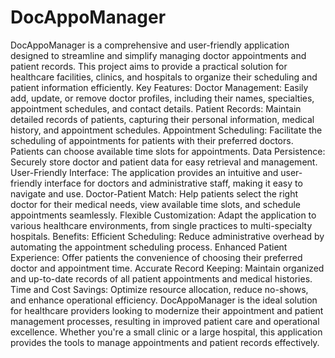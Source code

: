 # DocAppoManager
DocAppoManager is a comprehensive and user-friendly application designed to streamline and simplify managing doctor appointments and patient records. This project aims to provide a practical solution for healthcare facilities, clinics, and hospitals to organize their scheduling and patient information efficiently.
Key Features:
Doctor Management: Easily add, update, or remove doctor profiles, including their names, specialties, appointment schedules, and contact details.
Patient Records: Maintain detailed records of patients, capturing their personal information, medical history, and appointment schedules.
Appointment Scheduling: Facilitate the scheduling of appointments for patients with their preferred doctors. Patients can choose available time slots for appointments.
Data Persistence: Securely store doctor and patient data for easy retrieval and management.
User-Friendly Interface: The application provides an intuitive and user-friendly interface for doctors and administrative staff, making it easy to navigate and use.
Doctor-Patient Match: Help patients select the right doctor for their medical needs, view available time slots, and schedule appointments seamlessly.
Flexible Customization: Adapt the application to various healthcare environments, from single practices to multi-specialty hospitals.
Benefits:
Efficient Scheduling: Reduce administrative overhead by automating the appointment scheduling process.
Enhanced Patient Experience: Offer patients the convenience of choosing their preferred doctor and appointment time.
Accurate Record Keeping: Maintain organized and up-to-date records of all patient appointments and medical histories.
Time and Cost Savings: Optimize resource allocation, reduce no-shows, and enhance operational efficiency.
DocAppoManager is the ideal solution for healthcare providers looking to modernize their appointment and patient management processes, resulting in improved patient care and operational excellence. Whether you're a small clinic or a large hospital, this application provides the tools to manage appointments and patient records effectively.
